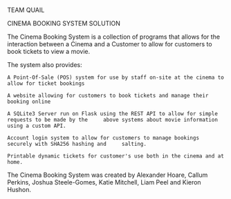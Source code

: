TEAM QUAIL

CINEMA BOOKING SYSTEM SOLUTION

The Cinema Booking System is a collection of programs that allows for the interaction between a Cinema and a Customer to allow for customers to book tickets to view a movie.

The system also provides:


 	A Point-Of-Sale (POS) system for use by staff on-site at the cinema to allow for ticket bookings

 	A website allowing for customers to book tickets and manage their booking online

 	A SQLite3 Server run on Flask using the REST API to allow for simple requests to be made by the 	above systems about movie information using a custom API.

 	Account login system to allow for customers to manage bookings securely with SHA256 hashing and 	salting.

 	Printable dynamic tickets for customer's use both in the cinema and at home.


The Cinema Booking System was created by Alexander Hoare, Callum Perkins, Joshua Steele-Gomes, Katie Mitchell, Liam Peel and Kieron Hushon.
